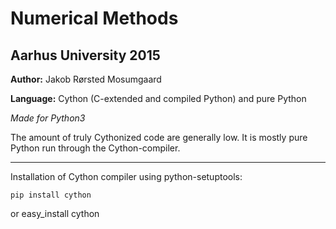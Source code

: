 Numerical Methods
=================

Aarhus University 2015
----------------

**Author:** Jakob Rørsted Mosumgaard

**Language:** Cython (C-extended and compiled Python) and pure Python

*Made for Python3*

The amount of truly Cythonized code are generally low. It is mostly pure Python
run through the Cython-compiler.

--------------------------------
Installation of Cython compiler using python-setuptools:

	pip install cython
or
	easy_install cython